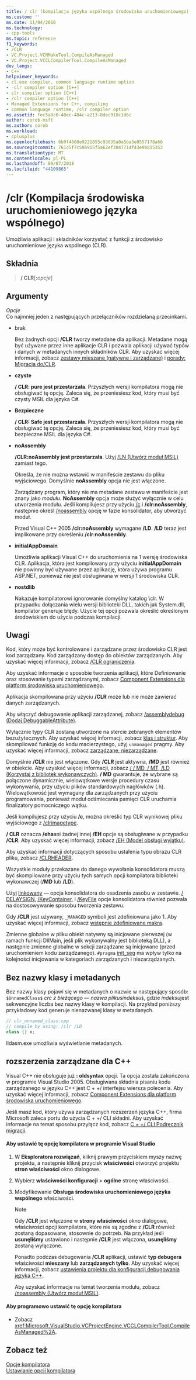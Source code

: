 ```yaml
---
title: / clr (kompilacja języka wspólnego środowiska uruchomieniowego) | Dokumentacja firmy Microsoft
ms.custom: ''
ms.date: 11/04/2016
ms.technology:
- cpp-tools
ms.topic: reference
f1_keywords:
- /CLR
- VC.Project.VCNMakeTool.CompileAsManaged
- VC.Project.VCCLCompilerTool.CompileAsManaged
dev_langs:
- C++
helpviewer_keywords:
- cl.exe compiler, common language runtime option
- -clr compiler option [C++]
- clr compiler option [C++]
- /clr compiler option [C++]
- Managed Extensions for C++, compiling
- common language runtime, /clr compiler option
ms.assetid: fec5a8c0-40ec-484c-a213-8dec918c1d6c
author: corob-msft
ms.author: corob
ms.workload:
- cplusplus
ms.openlocfilehash: 6b0f4660e9221855c93835a0a5ba5e0557178a66
ms.sourcegitcommit: 761c5f7c506915f5a62ef3847714f43e9b815352
ms.translationtype: MT
ms.contentlocale: pl-PL
ms.lasthandoff: 09/07/2018
ms.locfileid: "44109865"
---
```

# <a name="clr-common-language-runtime-compilation"></a>/clr (Kompilacja środowiska uruchomieniowego języka wspólnego)

Umożliwia aplikacji i składników korzystać z funkcji z środowisko uruchomieniowe języka wspólnego (CLR).

## <a name="syntax"></a>Składnia

> **/ CLR**[**:**_opcje_]

## <a name="arguments"></a>Argumenty

*Opcje*  
Co najmniej jeden z następujących przełączników rozdzielaną przecinkami.

- brak

   Bez żadnych opcji **/CLR** tworzy metadane dla aplikacji. Metadane mogą być używane przez inne aplikacje CLR i pozwala aplikacji używać typów i danych w metadanych innych składników CLR. Aby uzyskać więcej informacji, zobacz [zestawy mieszane (natywne i zarządzane)](../../dotnet/mixed-native-and-managed-assemblies.md) i [porady: Migracja do/CLR](../../dotnet/how-to-migrate-to-clr.md).

- **czyste**

   **/ CLR: pure jest przestarzała**. Przyszłych wersji kompilatora mogą nie obsługiwać tę opcję. Zaleca się, że przeniesiesz kod, który musi być czysty MSIL dla języka C#.

- **Bezpieczne**

   **/ CLR: Safe jest przestarzała**. Przyszłych wersji kompilatora mogą nie obsługiwać tę opcję. Zaleca się, że przeniesiesz kod, który musi być bezpieczne MSIL dla języka C#.

- **noAssembly**

   **/CLR:noAssembly jest przestarzała**. Użyj [/LN (Utwórz moduł MSIL)](../../build/reference/ln-create-msil-module.md) zamiast tego.

   Określa, że nie można wstawić w manifeście zestawu do pliku wyjściowego. Domyślnie **noAssembly** opcja nie jest włączone.

   Zarządzany program, który nie ma metadane zestawu w manifeście jest znany jako *modułu*. **NoAssembly** opcja może służyć wyłącznie w celu utworzenia modułu. Jeśli kompilujesz przy użyciu [/c](../../build/reference/c-compile-without-linking.md) i **/clr:noAssembly**, następnie określ [/noassembly](../../build/reference/noassembly-create-a-msil-module.md) opcję w fazie konsolidator, aby utworzyć moduł.

   Przed Visual C++ 2005 **/clr:noAssembly** wymagane **/LD**. **/LD** teraz jest implikowane przy określeniu **/clr:noAssembly**.

- **initialAppDomain**

   Umożliwia aplikacji Visual C++ do uruchomienia na 1 wersję środowiska CLR.  Aplikacja, która jest kompilowany przy użyciu **initialAppDomain** nie powinny być używane przez aplikację, która używa programu ASP.NET, ponieważ nie jest obsługiwana w wersji 1 środowiska CLR.

- **nostdlib**

   Nakazuje kompilatorowi ignorowanie domyślny katalog \clr. W przypadku dołączania wielu wersji biblioteki DLL, takich jak System.dll, kompilator generuje błędy. Użycie tej opcji pozwala określić określonym środowiskiem do użycia podczas kompilacji.

## <a name="remarks"></a>Uwagi

Kod, który może być kontrolowane i zarządzane przez środowisko CLR jest kod zarządzany. Kod zarządzany dostęp do obiektów zarządzanych. Aby uzyskać więcej informacji, zobacz [/CLR ograniczenia](../../build/reference/clr-restrictions.md).

Aby uzyskać informacje o sposobie tworzenia aplikacji, które Definiowanie oraz stosowanie typami zarządzanymi, zobacz [Component Extensions dla platform środowiska uruchomieniowego](../../windows/component-extensions-for-runtime-platforms.md).

Aplikacja skompilowana przy użyciu **/CLR** może lub nie może zawierać danych zarządzanych.

Aby włączyć debugowanie aplikacji zarządzanej, zobacz [/assemblydebug (Dodaj DebuggableAttribute)](../../build/reference/assemblydebug-add-debuggableattribute.md).

Wyłącznie typy CLR zostaną utworzone na stercie zebranych elementów bezużytecznych. Aby uzyskać więcej informacji, zobacz [klas i struktur](../../windows/classes-and-structs-cpp-component-extensions.md). Aby skompilować funkcję do kodu macierzystego, użyj `unmanaged` pragmy. Aby uzyskać więcej informacji, zobacz [zarządzane, niezarządzane](../../preprocessor/managed-unmanaged.md).

Domyślnie **/CLR** nie jest włączone. Gdy **/CLR** jest aktywna, **/MD** jest również w obiekcie. Aby uzyskać więcej informacji, zobacz [/ / MD, / MT, /LD (Korzystaj z bibliotek wykonawczych)](../../build/reference/md-mt-ld-use-run-time-library.md). **/ MD** gwarantuje, że wybrane są połączone dynamicznie, wielowątkowe wersje procedury czasu wykonywania, przy użyciu plików standardowych nagłówków (.h). Wielowątkowość jest wymagany dla zarządzanych przy użyciu programowania, ponieważ moduł odśmiecania pamięci CLR uruchamia finalizatory pomocniczego wątku.

Jeśli kompilujesz przy użyciu **/c**, można określić typ CLR wynikowej pliku wyjściowego z [/clrimagetype](../../build/reference/clrimagetype-specify-type-of-clr-image.md).

**/ CLR** oznacza **/eha**ani żadnej innej **/EH** opcje są obsługiwane w przypadku **/CLR**. Aby uzyskać więcej informacji, zobacz [/EH (Model obsługi wyjątku)](../../build/reference/eh-exception-handling-model.md).

Aby uzyskać informacji dotyczących sposobu ustalenia typu obrazu CLR pliku, zobacz [/CLRHEADER](../../build/reference/clrheader.md).

Wszystkie moduły przekazane do danego wywołania konsolidatora muszą być skompilowane przy użyciu tych samych opcji kompilatora biblioteki wykonawczej (**/MD** lub **/LD**).

Użyj [linkowany](../../build/reference/assemblyresource-embed-a-managed-resource.md) — opcja konsolidatora do osadzenia zasobu w zestawie. [/ DELAYSIGN](../../build/reference/delaysign-partially-sign-an-assembly.md), [/KeyContainer](../../build/reference/keycontainer-specify-a-key-container-to-sign-an-assembly.md), i [/KeyFile](../../build/reference/keyfile-specify-key-or-key-pair-to-sign-an-assembly.md) opcje konsolidatora również pozwala na dostosowywanie sposobu tworzenia zestawu.

Gdy **/CLR** jest używany, `_MANAGED` symboli jest zdefiniowana jako 1. Aby uzyskać więcej informacji, zobacz [wstępnie zdefiniowane makra](../../preprocessor/predefined-macros.md).

Zmienne globalne w pliku obiekt natywny są inicjowane pierwszej (w ramach funkcji DllMain, jeśli plik wykonywalny jest biblioteką DLL), a następnie zmienne globalne w sekcji zarządzane są inicjowane (przed uruchomieniem kodu zarządzanego). `#pragma` [init_seg](../../preprocessor/init-seg.md) ma wpływ tylko na kolejności inicjowania w kategoriach zarządzanych i niezarządzanych.

## <a name="metadata-and-unnamed-classes"></a>Bez nazwy klasy i metadanych

Bez nazwy klasy pojawi się w metadanych o nazwie w następujący sposób: `$UnnamedClass$` *crc z bieżącego — nazwa pliku*`$`*indeksu*`$`, gdzie *indeksu*jest sekwencyjne liczba bez nazwy klasy w kompilacji. Na przykład poniższy przykładowy kod generuje nienazwanej klasy w metadanych.

```cpp
// clr_unnamed_class.cpp
// compile by using: /clr /LD
class {} x;
```

Ildasm.exe umożliwia wyświetlanie metadanych.

## <a name="managed-extensions-for-c"></a>rozszerzenia zarządzane dla C++

Visual C++ nie obsługuje już **: oldsyntax** opcji. Ta opcja została zakończona w programie Visual Studio 2005. Obsługiwana składnia pisaniu kodu zarządzanego w języku C++ jest C + +/ interfejsu wiersza polecenia. Aby uzyskać więcej informacji, zobacz [Component Extensions dla platform środowiska uruchomieniowego](../../windows/component-extensions-for-runtime-platforms.md).

Jeśli masz kod, który używa zarządzanych rozszerzeń języka C++, firma Microsoft zaleca portu do użycia C + +/ CLI składni. Aby uzyskać informacje na temat sposobu przyłącz kod, zobacz [C + +/ CLI Podręcznik migracji](../../dotnet/cpp-cli-migration-primer.md).

#### <a name="to-set-this-compiler-option-in-visual-studio"></a>Aby ustawić tę opcję kompilatora w programie Visual Studio

1. W **Eksploratora rozwiązań**, kliknij prawym przyciskiem myszy nazwę projektu, a następnie kliknij przycisk **właściwości** otworzyć projektu **stron właściwości** okno dialogowe.

1. Wybierz **właściwości konfiguracji** > **ogólne** stronę właściwości.

1. Modyfikowanie **Obsługa środowiska uruchomieniowego języka wspólnego** właściwości.

   > [!NOTE]
   > Gdy **/CLR** jest włączone w **strony właściwości** okno dialogowe, właściwości opcji kompilatora, które nie są zgodne z **/CLR** również zostaną dopasowane, stosownie do potrzeb. Na przykład jeśli **usunęliśmy** ustawiono i następnie **/CLR** jest włączona, **usunęliśmy** zostaną wyłączone.
   >
   >  Ponadto podczas debugowania **/CLR** aplikacji, ustawić **typ debugera** właściwości **mieszany** lub **zarządzanych tylko**. Aby uzyskać więcej informacji, zobacz [ustawienia projektu dla konfiguracji debugowania języka C++](/visualstudio/debugger/project-settings-for-a-cpp-debug-configuration).

   Aby uzyskać informacje na temat tworzenia modułu, zobacz [/noassembly (Utwórz moduł MSIL)](../../build/reference/noassembly-create-a-msil-module.md).

#### <a name="to-set-this-compiler-option-programmatically"></a>Aby programowo ustawić tę opcję kompilatora

- Zobacz <xref:Microsoft.VisualStudio.VCProjectEngine.VCCLCompilerTool.CompileAsManaged%2A>.

## <a name="see-also"></a>Zobacz też

[Opcje kompilatora](../../build/reference/compiler-options.md)   
[Ustawianie opcji kompilatora](../../build/reference/setting-compiler-options.md)